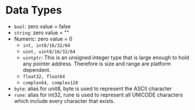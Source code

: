 # Data Types

- `bool`: zero value = false
- `string`: zero value = ""
- Numeric: zero value = 0
  - `int, int8/16/32/64`
  - `uint, uint8/16/32/64`
  - `uintptr`: This is an unsigned integer type that is large enough to hold any pointer address. Therefore is size and range are platform dependent.
  - `float32, float64`
  - `complex64, complex128`
- `byte`: alias for unit8, byte is used to represent the ASCII character
- `rune`: alias for int32, rune is used to represent all UNICODE characters which include every character that exists.
